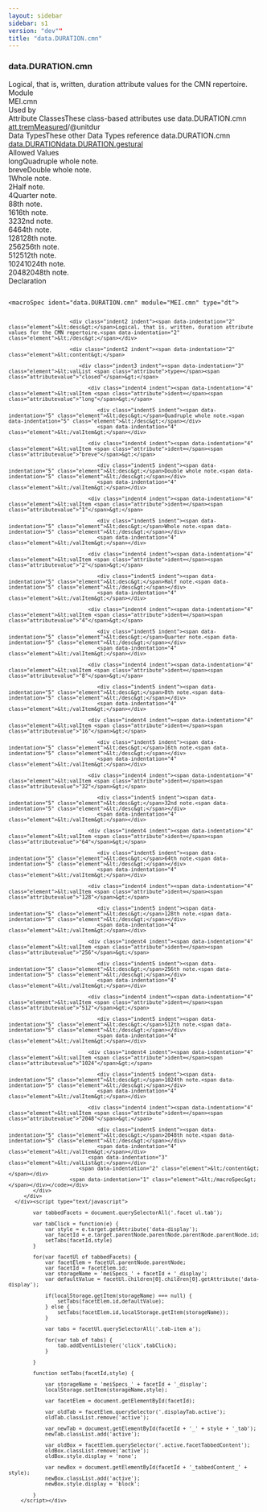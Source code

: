 ```yaml
---
layout: sidebar
sidebar: s1
version: "dev""
title: "data.DURATION.cmn"
---
```

<div class="specPage">
   <div class="datatypeSpec">
      <h3 id="data.DURATION.cmn">data.DURATION.cmn</h3>
      <div class="specs">
         <div class="desc">Logical, that is, written, duration attribute values for the CMN repertoire.</div>
         <div class="facet module">
            <div class="label">Module</div>
            <div class="statement text">MEI.cmn</div>
         </div>
         <div class="facet usedBy" id="usedBy">
            <div class="label">Used by</div>
            <div class="statement list">
               <div class="classBox dtBox" title="Attribute Classes">
                  <div class="classHeading"><label class="classLabel">Attribute Classes</label><span class="classDesc">These class-based attributes use data.DURATION.cmn</span></div>
                  <div class="classContent"><span class="ident attclass" data-ident="att.tremMeasured" data-module="MEI.cmn"><a class="classLink" title="Attributes that describe measured tremolandi." href="{{ site.baseurl }}/{{ page.version }}/attribute-classes/att.tremmeasured.html">att.tremMeasured</a>/<span title="The performed duration of an individual note in a measured tremolo.">@unitdur</span></span></div>
               </div>
               <div class="classBox dtBox" title="Data Types">
                  <div class="classHeading"><label class="classLabel">Data Types</label><span class="classDesc">These other Data Types reference data.DURATION.cmn</span></div>
                  <div class="classContent"><span class="ident datatype" data-ident="data.DURATION" data-module="MEI" title="Logical, that is, written, duration attribute values."><a class="classLink" href="{{ site.baseurl }}/{{ page.version }}/data-types/data.duration.html">data.DURATION</a></span><span class="ident datatype" data-ident="data.DURATION.gestural" data-module="MEI" title="Performed duration attribute values."><a class="classLink" href="{{ site.baseurl }}/{{ page.version }}/data-types/data.duration.gestural.html">data.DURATION.gestural</a></span></div>
               </div>
            </div>
         </div>
         <div class="facet allowedValues" id="allowedValues">
            <div class="label">Allowed Values</div>
            <div class="statement list">
               <div class="dataValueBox" id="long"><span class="dataValue ident">long</span><span class="dataValue desc">Quadruple whole note.</span></div>
               <div class="dataValueBox" id="breve"><span class="dataValue ident">breve</span><span class="dataValue desc">Double whole note.</span></div>
               <div class="dataValueBox" id="1"><span class="dataValue ident">1</span><span class="dataValue desc">Whole note.</span></div>
               <div class="dataValueBox" id="2"><span class="dataValue ident">2</span><span class="dataValue desc">Half note.</span></div>
               <div class="dataValueBox" id="4"><span class="dataValue ident">4</span><span class="dataValue desc">Quarter note.</span></div>
               <div class="dataValueBox" id="8"><span class="dataValue ident">8</span><span class="dataValue desc">8th note.</span></div>
               <div class="dataValueBox" id="16"><span class="dataValue ident">16</span><span class="dataValue desc">16th note.</span></div>
               <div class="dataValueBox" id="32"><span class="dataValue ident">32</span><span class="dataValue desc">32nd note.</span></div>
               <div class="dataValueBox" id="64"><span class="dataValue ident">64</span><span class="dataValue desc">64th note.</span></div>
               <div class="dataValueBox" id="128"><span class="dataValue ident">128</span><span class="dataValue desc">128th note.</span></div>
               <div class="dataValueBox" id="256"><span class="dataValue ident">256</span><span class="dataValue desc">256th note.</span></div>
               <div class="dataValueBox" id="512"><span class="dataValue ident">512</span><span class="dataValue desc">512th note.</span></div>
               <div class="dataValueBox" id="1024"><span class="dataValue ident">1024</span><span class="dataValue desc">1024th note.</span></div>
               <div class="dataValueBox" id="2048"><span class="dataValue ident">2048</span><span class="dataValue desc">2048th note.</span></div>
            </div>
         </div>
         <div class="facet declaration">
            <div class="label">Declaration</div>
            <div class="statement declaration">
               <div class="code" xml:space="preserve" data-lang="ODD"><code>
                     <div class="indent1 indent"><span data-indentation="1" class="element">&lt;macroSpec <span class="attribute">ident=</span><span class="attributevalue">"data.DURATION.cmn"</span> <span class="attribute">module=</span><span class="attributevalue">"MEI.cmn"</span> <span class="attribute">type=</span><span class="attributevalue">"dt"</span>&gt;</span>
                        
                        <div class="indent2 indent"><span data-indentation="2" class="element">&lt;desc&gt;</span>Logical, that is, written, duration attribute values for the CMN repertoire.<span data-indentation="2" class="element">&lt;/desc&gt;</span></div>
                        
                        <div class="indent2 indent"><span data-indentation="2" class="element">&lt;content&gt;</span>
                           
                           <div class="indent3 indent"><span data-indentation="3" class="element">&lt;valList <span class="attribute">type=</span><span class="attributevalue">"closed"</span>&gt;</span>
                              
                              <div class="indent4 indent"><span data-indentation="4" class="element">&lt;valItem <span class="attribute">ident=</span><span class="attributevalue">"long"</span>&gt;</span>
                                 
                                 <div class="indent5 indent"><span data-indentation="5" class="element">&lt;desc&gt;</span>Quadruple whole note.<span data-indentation="5" class="element">&lt;/desc&gt;</span></div>
                                 <span data-indentation="4" class="element">&lt;/valItem&gt;</span></div>
                              
                              <div class="indent4 indent"><span data-indentation="4" class="element">&lt;valItem <span class="attribute">ident=</span><span class="attributevalue">"breve"</span>&gt;</span>
                                 
                                 <div class="indent5 indent"><span data-indentation="5" class="element">&lt;desc&gt;</span>Double whole note.<span data-indentation="5" class="element">&lt;/desc&gt;</span></div>
                                 <span data-indentation="4" class="element">&lt;/valItem&gt;</span></div>
                              
                              <div class="indent4 indent"><span data-indentation="4" class="element">&lt;valItem <span class="attribute">ident=</span><span class="attributevalue">"1"</span>&gt;</span>
                                 
                                 <div class="indent5 indent"><span data-indentation="5" class="element">&lt;desc&gt;</span>Whole note.<span data-indentation="5" class="element">&lt;/desc&gt;</span></div>
                                 <span data-indentation="4" class="element">&lt;/valItem&gt;</span></div>
                              
                              <div class="indent4 indent"><span data-indentation="4" class="element">&lt;valItem <span class="attribute">ident=</span><span class="attributevalue">"2"</span>&gt;</span>
                                 
                                 <div class="indent5 indent"><span data-indentation="5" class="element">&lt;desc&gt;</span>Half note.<span data-indentation="5" class="element">&lt;/desc&gt;</span></div>
                                 <span data-indentation="4" class="element">&lt;/valItem&gt;</span></div>
                              
                              <div class="indent4 indent"><span data-indentation="4" class="element">&lt;valItem <span class="attribute">ident=</span><span class="attributevalue">"4"</span>&gt;</span>
                                 
                                 <div class="indent5 indent"><span data-indentation="5" class="element">&lt;desc&gt;</span>Quarter note.<span data-indentation="5" class="element">&lt;/desc&gt;</span></div>
                                 <span data-indentation="4" class="element">&lt;/valItem&gt;</span></div>
                              
                              <div class="indent4 indent"><span data-indentation="4" class="element">&lt;valItem <span class="attribute">ident=</span><span class="attributevalue">"8"</span>&gt;</span>
                                 
                                 <div class="indent5 indent"><span data-indentation="5" class="element">&lt;desc&gt;</span>8th note.<span data-indentation="5" class="element">&lt;/desc&gt;</span></div>
                                 <span data-indentation="4" class="element">&lt;/valItem&gt;</span></div>
                              
                              <div class="indent4 indent"><span data-indentation="4" class="element">&lt;valItem <span class="attribute">ident=</span><span class="attributevalue">"16"</span>&gt;</span>
                                 
                                 <div class="indent5 indent"><span data-indentation="5" class="element">&lt;desc&gt;</span>16th note.<span data-indentation="5" class="element">&lt;/desc&gt;</span></div>
                                 <span data-indentation="4" class="element">&lt;/valItem&gt;</span></div>
                              
                              <div class="indent4 indent"><span data-indentation="4" class="element">&lt;valItem <span class="attribute">ident=</span><span class="attributevalue">"32"</span>&gt;</span>
                                 
                                 <div class="indent5 indent"><span data-indentation="5" class="element">&lt;desc&gt;</span>32nd note.<span data-indentation="5" class="element">&lt;/desc&gt;</span></div>
                                 <span data-indentation="4" class="element">&lt;/valItem&gt;</span></div>
                              
                              <div class="indent4 indent"><span data-indentation="4" class="element">&lt;valItem <span class="attribute">ident=</span><span class="attributevalue">"64"</span>&gt;</span>
                                 
                                 <div class="indent5 indent"><span data-indentation="5" class="element">&lt;desc&gt;</span>64th note.<span data-indentation="5" class="element">&lt;/desc&gt;</span></div>
                                 <span data-indentation="4" class="element">&lt;/valItem&gt;</span></div>
                              
                              <div class="indent4 indent"><span data-indentation="4" class="element">&lt;valItem <span class="attribute">ident=</span><span class="attributevalue">"128"</span>&gt;</span>
                                 
                                 <div class="indent5 indent"><span data-indentation="5" class="element">&lt;desc&gt;</span>128th note.<span data-indentation="5" class="element">&lt;/desc&gt;</span></div>
                                 <span data-indentation="4" class="element">&lt;/valItem&gt;</span></div>
                              
                              <div class="indent4 indent"><span data-indentation="4" class="element">&lt;valItem <span class="attribute">ident=</span><span class="attributevalue">"256"</span>&gt;</span>
                                 
                                 <div class="indent5 indent"><span data-indentation="5" class="element">&lt;desc&gt;</span>256th note.<span data-indentation="5" class="element">&lt;/desc&gt;</span></div>
                                 <span data-indentation="4" class="element">&lt;/valItem&gt;</span></div>
                              
                              <div class="indent4 indent"><span data-indentation="4" class="element">&lt;valItem <span class="attribute">ident=</span><span class="attributevalue">"512"</span>&gt;</span>
                                 
                                 <div class="indent5 indent"><span data-indentation="5" class="element">&lt;desc&gt;</span>512th note.<span data-indentation="5" class="element">&lt;/desc&gt;</span></div>
                                 <span data-indentation="4" class="element">&lt;/valItem&gt;</span></div>
                              
                              <div class="indent4 indent"><span data-indentation="4" class="element">&lt;valItem <span class="attribute">ident=</span><span class="attributevalue">"1024"</span>&gt;</span>
                                 
                                 <div class="indent5 indent"><span data-indentation="5" class="element">&lt;desc&gt;</span>1024th note.<span data-indentation="5" class="element">&lt;/desc&gt;</span></div>
                                 <span data-indentation="4" class="element">&lt;/valItem&gt;</span></div>
                              
                              <div class="indent4 indent"><span data-indentation="4" class="element">&lt;valItem <span class="attribute">ident=</span><span class="attributevalue">"2048"</span>&gt;</span>
                                 
                                 <div class="indent5 indent"><span data-indentation="5" class="element">&lt;desc&gt;</span>2048th note.<span data-indentation="5" class="element">&lt;/desc&gt;</span></div>
                                 <span data-indentation="4" class="element">&lt;/valItem&gt;</span></div>
                              <span data-indentation="3" class="element">&lt;/valList&gt;</span></div>
                           <span data-indentation="2" class="element">&lt;/content&gt;</span></div>
                        <span data-indentation="1" class="element">&lt;/macroSpec&gt;</span></div></code></div>
            </div>
         </div>
      </div><script type="text/javascript">
            
            var tabbedFacets = document.querySelectorAll('.facet ul.tab');
            
            var tabClick = function(e) {
                var style = e.target.getAttribute('data-display');
                var facetId = e.target.parentNode.parentNode.parentNode.parentNode.id;
                setTabs(facetId,style)
            }
            
            for(var facetUl of tabbedFacets) {
                var facetElem = facetUl.parentNode.parentNode;
                var facetId = facetElem.id;
                var storageName = 'meiSpecs_' + facetId + '_display';
                var defaultValue = facetUl.children[0].children[0].getAttribute('data-display');
                
                if(localStorage.getItem(storageName) === null) {
                    setTabs(facetElem.id,defaultValue);
                } else {
                    setTabs(facetElem.id,localStorage.getItem(storageName));
                }
                
                var tabs = facetUl.querySelectorAll('.tab-item a');
                
                for(var tab of tabs) {
                    tab.addEventListener('click',tabClick);
                }
                
            }
            
            function setTabs(facetId,style) {
                
                var storageName = 'meiSpecs_' + facetId + '_display';
                localStorage.setItem(storageName,style);
                
                var facetElem = document.getElementById(facetId);
                
                var oldTab = facetElem.querySelector('.displayTab.active');
                oldTab.classList.remove('active');
                
                var newTab = document.getElementById(facetId + '_' + style + '_tab');
                newTab.classList.add('active');
                
                var oldBox = facetElem.querySelector('.active.facetTabbedContent');
                oldBox.classList.remove('active');
                oldBox.style.display = 'none';
                
                var newBox = document.getElementById(facetId + '_tabbedContent_' + style);
                newBox.classList.add('active');
                newBox.style.display = 'block';
                
            }
        </script></div>
</div>